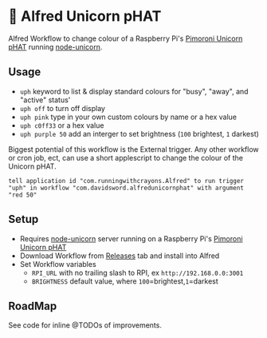 # 🦄 Alfred Unicorn pHAT

Alfred Workflow to change colour of a Raspberry Pi's [Pimoroni Unicorn pHAT](https://shop.pimoroni.com/products/unicorn-phat) running [node-unicorn](https://github.com/davidsword/node-unicorn).

## Usage

- `uph` keyword to list & display standard colours for "busy", "away", and "active" status'
- `uph off` to turn off display
- `uph pink` type in your own custom colours by name or a hex value
- `uph c0ff33` or a hex value
- `uph purple 50` add an interger to set brightness (`100` brightest, `1` darkest)

Biggest potential of this workflow is the External trigger. Any other workflow or cron job, ect, can use a short applescript to change the colour of the Unicorn pHAT.

```osascript
tell application id "com.runningwithcrayons.Alfred" to run trigger "uph" in workflow "com.davidsword.alfredunicornphat" with argument "red 50"
```

## Setup

- Requires [node-unicorn](https://github.com/davidsword/node-unicorn) server running on a Raspberry Pi's [Pimoroni Unicorn pHAT](https://shop.pimoroni.com/products/unicorn-phat)
- Download Workflow from [Releases](https://github.com/davidsword/alfred-unicorn-phat/releases) tab and install into Alfred
- Set Workflow variables 
    - `RPI_URL` with no trailing slash to RPI, ex `http://192.168.0.0:3001`
    - `BRIGHTNESS` default value, where `100`=brightest,`1`=darkest

## RoadMap

See code for inline @TODOs of improvements.
